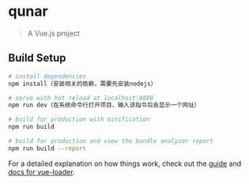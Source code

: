 # qunar

> A Vue.js project

## Build Setup

``` bash
# install dependencies
npm install（安装相关的依赖，需要先安装nodejs）

# serve with hot reload at localhost:8080
npm run dev（在系统命令行打开项目，输入该指令后会显示一个网址）

# build for production with minification
npm run build

# build for production and view the bundle analyzer report
npm run build --report
```

For a detailed explanation on how things work, check out the [guide](http://vuejs-templates.github.io/webpack/) and [docs for vue-loader](http://vuejs.github.io/vue-loader).
